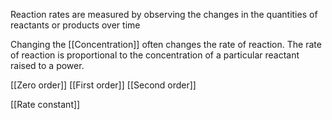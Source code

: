 Reaction rates are measured by observing the changes in the quantities of reactants or products over time

Changing the [[Concentration]] often changes the rate of reaction. The rate of reaction is proportional to the concentration of a particular reactant raised to a power.

[[Zero order]]
[[First order]]
[[Second order]]

[[Rate constant]]
